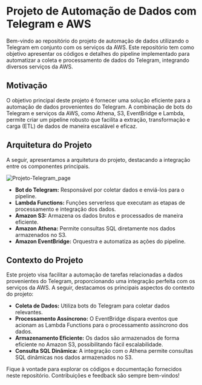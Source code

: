 # Projeto de Automação de Dados com Telegram e AWS

Bem-vindo ao repositório do projeto de automação de dados utilizando o Telegram em conjunto com os serviços da AWS. Este repositório tem como objetivo apresentar os códigos e detalhes do pipeline implementado para automatizar a coleta e processamento de dados do Telegram, integrando diversos serviços da AWS.

## Motivação

O objetivo principal deste projeto é fornecer uma solução eficiente para a automação de dados provenientes do Telegram. A combinação de bots do Telegram e serviços da AWS, como Athena, S3, EventBridge e Lambda, permite criar um pipeline robusto que facilita a extração, transformação e carga (ETL) de dados de maneira escalável e eficaz.

## Arquitetura do Projeto

A seguir, apresentamos a arquitetura do projeto, destacando a integração entre os componentes principais.

![Projeto-Telegram_page](https://github.com/fabslo/Reposit-rio-Telegram-Project/assets/152207178/2e37d7a9-7e87-407a-9cb8-59d8b964c957)

- **Bot do Telegram:** Responsável por coletar dados e enviá-los para o pipeline.
- **Lambda Functions:** Funções serverless que executam as etapas de processamento e integração dos dados.
- **Amazon S3:** Armazena os dados brutos e processados de maneira eficiente.
- **Amazon Athena:** Permite consultas SQL diretamente nos dados armazenados no S3.
- **Amazon EventBridge:** Orquestra e automatiza as ações do pipeline.

## Contexto do Projeto

Este projeto visa facilitar a automação de tarefas relacionadas a dados provenientes do Telegram, proporcionando uma integração perfeita com os serviços da AWS. A seguir, destacamos os principais aspectos do contexto do projeto:

- **Coleta de Dados:** Utiliza bots do Telegram para coletar dados relevantes.
- **Processamento Assíncrono:** O EventBridge dispara eventos que acionam as Lambda Functions para o processamento assíncrono dos dados.
- **Armazenamento Eficiente:** Os dados são armazenados de forma eficiente no Amazon S3, possibilitando fácil escalabilidade.
- **Consulta SQL Dinâmica:** A integração com o Athena permite consultas SQL dinâmicas nos dados armazenados no S3.

Fique à vontade para explorar os códigos e documentação fornecidos neste repositório. Contribuições e feedback são sempre bem-vindos!
